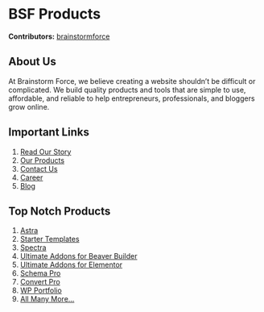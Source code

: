 # BSF Products #
**Contributors:** [brainstormforce](https://profiles.wordpress.org/brainstormforce/)  

## About Us ##

At Brainstorm Force, we believe creating a website shouldn’t be difficult or complicated. We build quality products and tools that are simple to use, affordable, and reliable to help entrepreneurs, professionals, and bloggers grow online.

## Important Links ##
1. [Read Our Story](https://brainstormforce.com/about/)
2. [Our Products](https://brainstormforce.com/products/)
3. [Contact Us](https://brainstormforce.com/contact/)
4. [Career](https://brainstormforce.com/join/)
5. [Blog](https://brainstormforce.com/blog/)

## Top Notch Products ##
1. [Astra](https://wpastra.com/)
2. [Starter Templates](https://startertemplates.com/)
3. [Spectra](https://wpspectra.com/)
4. [Ultimate Addons for Beaver Builder](https://www.ultimatebeaver.com/)
5. [Ultimate Addons for Elementor](https://www.ultimateelementor.com/)
6. [Schema Pro](https://www.schemapro.com/)
7. [Convert Pro](https://www.convertpro.net/)
8. [WP Portfolio](https://www.wpfreelance.com/)
9. [All Many More...](https://brainstormforce.com/products/)